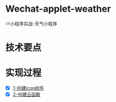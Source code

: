 # Wechat-applet-weather
:partly_sunny:小程序实战-天气小程序

# 技术要点


# 实现过程
- [x] [1-创建icon组件](./docs/1-icon组件.md)
- [x] [2-创建云函数](./docs/2-云函数.md)